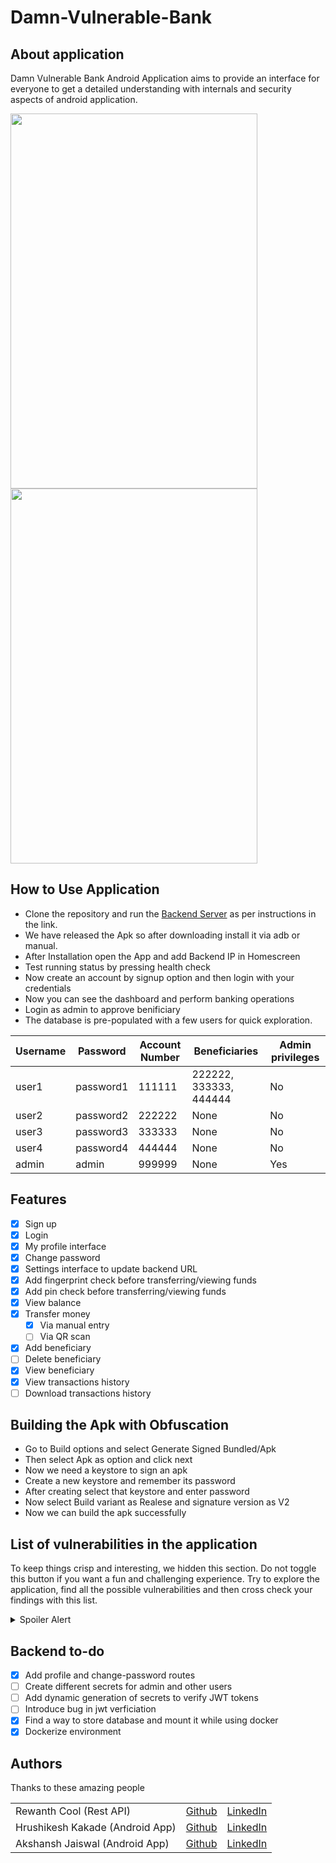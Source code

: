 
# Damn-Vulnerable-Bank

## About application
Damn Vulnerable Bank Android Application aims to provide an interface for everyone to get a detailed understanding with internals and security aspects of android application.

<img src="https://github.com/rewanth1997/Damn-Vulnerable-Bank/blob/master/images/screen1.jpg" align="centre" height="600" width="395"><img src="https://github.com/rewanth1997/Damn-Vulnerable-Bank/blob/master/images/screen2.jpg" align="centre" height="600" width="395">

## How to Use Application
- Clone the repository and run the [Backend Server](https://github.com/rewanth1997/Damn-Vulnerable-Bank/tree/master/BackendServer) as per instructions in the link.
- We have released the Apk so after downloading install it via adb or manual.
- After Installation open the App and add Backend IP in Homescreen
- Test running status by pressing health check
- Now create an account by signup option and then login with your credentials
- Now you can see the dashboard and perform banking operations
- Login as admin to approve benificiary
- The database is pre-populated with a few users for quick exploration.

|  Username |  Password |  Account Number | Beneficiaries | Admin privileges |
|---|---|---|---|---|
| user1  | password1  | 111111 | 222222, 333333, 444444 | No |
| user2  | password2  | 222222 | None  | No |
| user3  | password3  | 333333 | None  | No |
| user4  | password4  | 444444 | None  | No |
| admin  | admin  | 999999 | None  | Yes |

## Features
- [x] Sign up
- [x] Login
- [x] My profile interface
- [x] Change password
- [x] Settings interface to update backend URL
- [x] Add fingerprint check before transferring/viewing funds
- [x] Add pin check before transferring/viewing funds
- [x] View balance
- [x] Transfer money
  - [x] Via manual entry
  - [ ] Via QR scan
- [x] Add beneficiary
- [ ] Delete beneficiary
- [x] View beneficiary
- [x] View transactions history
- [ ] Download transactions history

## Building the Apk with Obfuscation

- Go to Build options and select Generate Signed Bundled/Apk
- Then select Apk as option and click next
- Now we need a keystore to sign an apk
- Create a new keystore and remember its password
- After creating select that keystore and enter password
- Now select Build variant as Realese and signature version as V2
- Now we can build the apk successfully

## List of vulnerabilities in the application

To keep things crisp and interesting, we hidden this section. Do not toggle this button if you want a fun and challenging experience. Try to explore the application, find all the possible vulnerabilities and then cross check your findings with this list.

<details>
  <summary>Spoiler Alert</summary>

- [x] Root and emulator detection
- [x] Anti-debugging checks (prevents hooking with frida, jdb, etc)
- [ ] SSL pinning - pin the certificate/public key
- [x] Obfuscate the entire code
- [x] Encrypt all requests and responses
- [x] Hardcoded sensitive information
- [x] Logcat leakage
- [ ] Insecure storage (saved credit card numbers maybe)
- [x] Exported activities
- [ ] JWT token
- [x] Webview integration
- [x] Deep links
- [ ] IDOR
</details>

## Backend to-do

- [x] Add profile and change-password routes
- [ ] Create different secrets for admin and other users
- [ ] Add dynamic generation of secrets to verify JWT tokens
- [ ] Introduce bug in jwt verficiation
- [x] Find a way to store database and mount it while using docker
- [X] Dockerize environment

## Authors

Thanks to these amazing people

|   |   |   |
|---|---|---|
| Rewanth Cool (Rest API)  | [Github](https://github.com/rewanth1997/)  | [LinkedIn](https://www.linkedin.com/in/rewanthcool/)  |
| Hrushikesh Kakade (Android App)  | [Github](https://github.com/HrushikeshK/)  | [LinkedIn](https://www.linkedin.com/in/hrushikeshkakade/)  |
| Akshansh Jaiswal (Android App)  | [Github](https://github.com/jaiswalakshansh)  | [LinkedIn](https://www.linkedin.com/in/akshanshjaiswal/)  |
